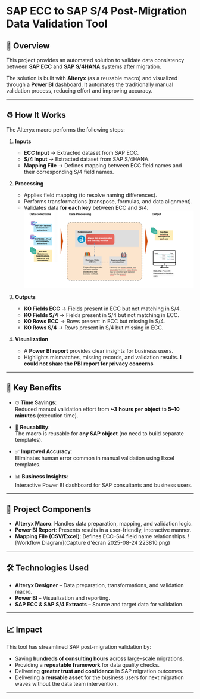 # SAP ECC to SAP S/4 Post-Migration Data Validation Tool

## 📌 Overview
This project provides an automated solution to validate data consistency between **SAP ECC** and **SAP S/4HANA** systems after migration.  

The solution is built with **Alteryx** (as a reusable macro) and visualized through a **Power BI** dashboard. It automates the traditionally manual validation process, reducing effort and improving accuracy.

---

## ⚙️ How It Works
The Alteryx macro performs the following steps:
1. **Inputs**
   - **ECC Input** → Extracted dataset from SAP ECC.
   - **S/4 Input** → Extracted dataset from SAP S/4HANA.
   - **Mapping File** → Defines mapping between ECC field names and their corresponding S/4 field names.

2. **Processing**
   - Applies field mapping (to resolve naming differences).
   - Performs transformations (transpose, formulas, and data alignment).
   - Validates data **for each key** between ECC and S/4.
   ![Alt Text](Project_Architecture.png)

3. **Outputs**
   - **KO Fields ECC** → Fields present in ECC but not matching in S/4.
   - **KO Fields S/4** → Fields present in S/4 but not matching in ECC.
   - **KO Rows ECC** → Rows present in ECC but missing in S/4.
   - **KO Rows S/4** → Rows present in S/4 but missing in ECC.

4. **Visualization**
   - A **Power BI report** provides clear insights for business users.
   - Highlights mismatches, missing records, and validation results.
     **I could not share the PBI report for privacy concerns**

---

## 🚀 Key Benefits
- ⏱ **Time Savings**:  
  Reduced manual validation effort from **~3 hours per object** to **5–10 minutes** (execution time).

- 🔁 **Reusability**:  
  The macro is reusable for **any SAP object** (no need to build separate templates).

- ✅ **Improved Accuracy**:  
  Eliminates human error common in manual validation using Excel templates.

- 📊 **Business Insights**:  
  Interactive Power BI dashboard for SAP consultants and business users.

---

## 📂 Project Components
- **Alteryx Macro**: Handles data preparation, mapping, and validation logic.
- **Power BI Report**: Presents results in a user-friendly, interactive manner.
- **Mapping File (CSV/Excel)**: Defines ECC–S/4 field name relationships.
  ![Workflow Diagram](Capture d'écran 2025-08-24 223810.png)

---

## 🛠️ Technologies Used
- **Alteryx Designer** – Data preparation, transformations, and validation macro.
- **Power BI** – Visualization and reporting.
- **SAP ECC & SAP S/4 Extracts** – Source and target data for validation.

---

## 📈 Impact
This tool has streamlined SAP post-migration validation by:
- Saving **hundreds of consulting hours** across large-scale migrations.
- Providing a **repeatable framework** for data quality checks.
- Delivering **greater trust and confidence** in SAP migration outcomes.
- Delivering **a reusable asset** for the business users for next migration waves without the data team intervention.

---


